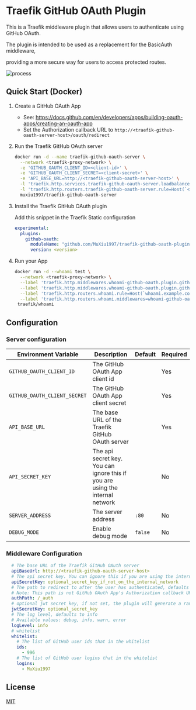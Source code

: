 # Traefik GitHub OAuth Plugin

This is a Traefik middleware plugin that allows users to authenticate using GitHub OAuth.

The plugin is intended to be used as a replacement for the BasicAuth middleware,

providing a more secure way for users to access protected routes.

![process](https://user-images.githubusercontent.com/49554020/215027001-49087d82-45ac-459f-a875-3e7ef3486e82.svg)

## Quick Start (Docker)

1. Create a GitHub OAuth App
    - See: https://docs.github.com/en/developers/apps/building-oauth-apps/creating-an-oauth-app
    - Set the Authorization callback URL to `http://<traefik-github-oauth-server-host>/oauth/redirect`

2. Run the Traefik GitHub OAuth server
   ``` sh
   docker run -d --name traefik-github-oauth-server \
     --network <traefik-proxy-network> \
     -e 'GITHUB_OAUTH_CLIENT_ID=<client-id>' \
     -e 'GITHUB_OAUTH_CLIENT_SECRET=<client-secret>' \
     -e 'API_BASE_URL=http://<traefik-github-oauth-server-host>' \
     -l 'traefik.http.services.traefik-github-oauth-server.loadbalancer.server.port=80' \
     -l 'traefik.http.routers.traefik-github-oauth-server.rule=Host(`<traefik-github-oauth-server-host>`)' \
     muxiu1997/traefik-github-oauth-server
   ```

3. Install the Traefik GitHub OAuth plugin

   Add this snippet in the Traefik Static configuration
   ```yaml
   experimental:
     plugins:
       github-oauth:
         moduleName: "github.com/MuXiu1997/traefik-github-oauth-plugin"
         version: <version>
   ```

4. Run your App
   ```sh
   docker run -d --whoami test \
     --network <traefik-proxy-network> \
     --label 'traefik.http.middlewares.whoami-github-oauth.plugin.github-oauth.apiBaseUrl=http://traefik-github-oauth-server' \
     --label 'traefik.http.middlewares.whoami-github-oauth.plugin.github-oauth.whitelist.logins[0]=MuXiu1997' \
     --label 'traefik.http.routers.whoami.rule=Host(`whoami.example.com`)' \
     --label 'traefik.http.routers.whoami.middlewares=whoami-github-oauth' \
    traefik/whoami
   ```

## Configuration
### Server configuration
| Environment Variable | Description | Default | Required |
| --- | --- | --- | --- |
| `GITHUB_OAUTH_CLIENT_ID` | The GitHub OAuth App client id | | Yes |
| `GITHUB_OAUTH_CLIENT_SECRET` | The GitHub OAuth App client secret | | Yes |
| `API_BASE_URL` | The base URL of the Traefik GitHub OAuth server | | Yes |
| `API_SECRET_KEY` | The api secret key. You can ignore this if you are using the internal network | | No |
| `SERVER_ADDRESS` | The server address | `:80` | No |
| `DEBUG_MODE` | Enable debug mode | `false` | No |

### Middleware Configuration
```yaml
  # The base URL of the Traefik GitHub OAuth server
  apiBaseUrl: http://<traefik-github-oauth-server-host>
  # The api secret key. You can ignore this if you are using the internal network
  apiSecretKey: optional_secret_key_if_not_on_the_internal_network
  # The path to redirect to after the user has authenticated, defaults to /_auth
  # Note: This path is not GitHub OAuth App's Authorization callback URL
  authPath: /_auth
  # optional jwt secret key, if not set, the plugin will generate a random key
  jwtSecretKey: optional_secret_key
  # The log level, defaults to info 
  # Available values: debug, info, warn, error
  logLevel: info
  # whitelist
  whitelist:
    # The list of GitHub user ids that in the whitelist
    ids:
      - 996
    # The list of GitHub user logins that in the whitelist
    logins:
      - MuXiu1997
```

## License

[MIT](./LICENSE)
